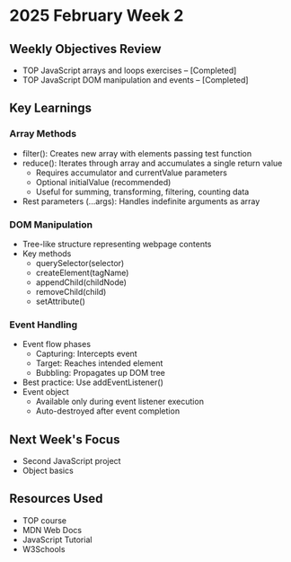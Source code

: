 # 2025 February Week 2

## Weekly Objectives Review
- TOP JavaScript arrays and loops exercises – [Completed]
- TOP JavaScript DOM manipulation and events – [Completed]

## Key Learnings
### Array Methods
- filter(): Creates new array with elements passing test function
- reduce(): Iterates through array and accumulates a single return value
  - Requires accumulator and currentValue parameters
  - Optional initialValue (recommended)
  - Useful for summing, transforming, filtering, counting data
- Rest parameters (...args): Handles indefinite arguments as array

### DOM Manipulation
- Tree-like structure representing webpage contents
- Key methods
  - querySelector(selector)
  - createElement(tagName)
  - appendChild(childNode)
  - removeChild(child)
  - setAttribute()

### Event Handling
- Event flow phases
  - Capturing: Intercepts event
  - Target: Reaches intended element
  - Bubbling: Propagates up DOM tree
- Best practice: Use addEventListener()
- Event object
  - Available only during event listener execution
  - Auto-destroyed after event completion

## Next Week's Focus
- Second JavaScript project
- Object basics

## Resources Used
- TOP course
- MDN Web Docs
- JavaScript Tutorial
- W3Schools